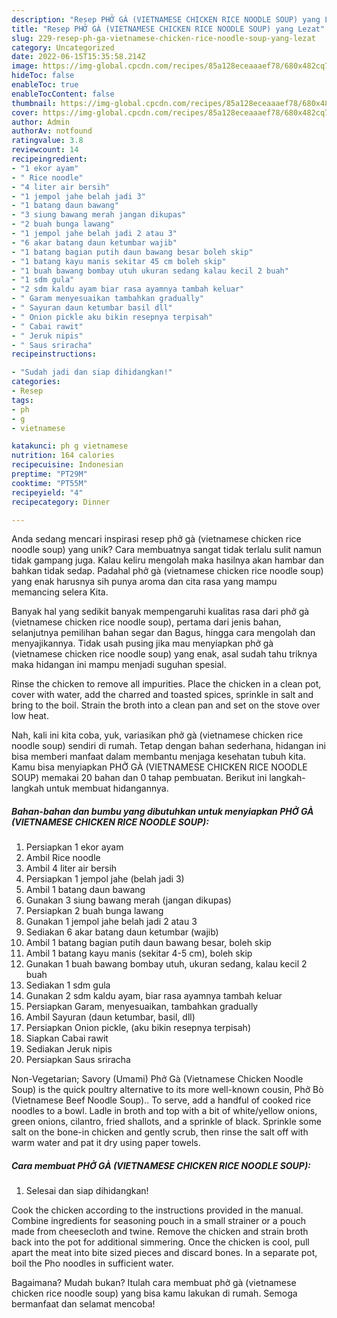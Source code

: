 ```yaml
---
description: "Resep PHỞ GÀ (VIETNAMESE CHICKEN RICE NOODLE SOUP) yang Lezat"
title: "Resep PHỞ GÀ (VIETNAMESE CHICKEN RICE NOODLE SOUP) yang Lezat"
slug: 229-resep-ph-ga-vietnamese-chicken-rice-noodle-soup-yang-lezat
category: Uncategorized
date: 2022-06-15T15:35:58.214Z
image: https://img-global.cpcdn.com/recipes/85a128eceaaaef78/680x482cq70/phở-ga-vietnamese-chicken-rice-noodle-soup-foto-resep-utama.jpg
hideToc: false
enableToc: true
enableTocContent: false
thumbnail: https://img-global.cpcdn.com/recipes/85a128eceaaaef78/680x482cq70/phở-ga-vietnamese-chicken-rice-noodle-soup-foto-resep-utama.jpg
cover: https://img-global.cpcdn.com/recipes/85a128eceaaaef78/680x482cq70/phở-ga-vietnamese-chicken-rice-noodle-soup-foto-resep-utama.jpg
author: Admin
authorAv: notfound
ratingvalue: 3.8
reviewcount: 14
recipeingredient:
- "1 ekor ayam"
- " Rice noodle"
- "4 liter air bersih"
- "1 jempol jahe belah jadi 3"
- "1 batang daun bawang"
- "3 siung bawang merah jangan dikupas"
- "2 buah bunga lawang"
- "1 jempol jahe belah jadi 2 atau 3"
- "6 akar batang daun ketumbar wajib"
- "1 batang bagian putih daun bawang besar boleh skip"
- "1 batang kayu manis sekitar 45 cm boleh skip"
- "1 buah bawang bombay utuh ukuran sedang kalau kecil 2 buah"
- "1 sdm gula"
- "2 sdm kaldu ayam biar rasa ayamnya tambah keluar"
- " Garam menyesuaikan tambahkan gradually"
- " Sayuran daun ketumbar basil dll"
- " Onion pickle aku bikin resepnya terpisah"
- " Cabai rawit"
- " Jeruk nipis"
- " Saus sriracha"
recipeinstructions:

- "Sudah jadi dan siap dihidangkan!"
categories:
- Resep
tags:
- ph
- g
- vietnamese

katakunci: ph g vietnamese 
nutrition: 164 calories
recipecuisine: Indonesian
preptime: "PT29M"
cooktime: "PT55M"
recipeyield: "4"
recipecategory: Dinner

---
```





Anda sedang mencari inspirasi resep phở gà (vietnamese chicken rice noodle soup) yang unik? Cara membuatnya sangat tidak terlalu sulit namun tidak gampang juga. Kalau keliru mengolah maka hasilnya akan hambar dan bahkan tidak sedap. Padahal phở gà (vietnamese chicken rice noodle soup) yang enak harusnya sih punya aroma dan cita rasa yang mampu memancing selera Kita.





Banyak hal yang sedikit banyak mempengaruhi kualitas rasa dari phở gà (vietnamese chicken rice noodle soup), pertama dari jenis bahan, selanjutnya pemilihan bahan segar dan Bagus, hingga cara mengolah dan menyajikannya. Tidak usah pusing jika mau menyiapkan phở gà (vietnamese chicken rice noodle soup) yang enak,      asal sudah tahu triknya maka hidangan ini mampu menjadi suguhan spesial.














Rinse the chicken to remove all impurities. Place the chicken in a clean pot, cover with water, add the charred and toasted spices, sprinkle in salt and bring to the boil. Strain the broth into a clean pan and set on the stove over low heat.






Nah, kali ini kita coba, yuk, variasikan phở gà (vietnamese chicken rice noodle soup) sendiri di rumah. Tetap dengan bahan sederhana, hidangan ini bisa memberi manfaat dalam membantu menjaga kesehatan tubuh kita. Kamu bisa menyiapkan PHỞ GÀ (VIETNAMESE CHICKEN RICE NOODLE SOUP) memakai 20 bahan dan 0 tahap pembuatan. Berikut ini langkah-langkah untuk membuat hidangannya.

<!--inarticleads1-->

##### Bahan-bahan dan bumbu yang dibutuhkan untuk menyiapkan PHỞ GÀ (VIETNAMESE CHICKEN RICE NOODLE SOUP):

1. Persiapkan 1 ekor ayam
1. Ambil  Rice noodle
1. Ambil 4 liter air bersih
1. Persiapkan 1 jempol jahe (belah jadi 3)
1. Ambil 1 batang daun bawang
1. Gunakan 3 siung bawang merah (jangan dikupas)
1. Persiapkan 2 buah bunga lawang
1. Gunakan 1 jempol jahe belah jadi 2 atau 3
1. Sediakan 6 akar batang daun ketumbar (wajib)
1. Ambil 1 batang bagian putih daun bawang besar, boleh skip
1. Ambil 1 batang kayu manis (sekitar 4-5 cm), boleh skip
1. Gunakan 1 buah bawang bombay utuh, ukuran sedang, kalau kecil 2 buah
1. Sediakan 1 sdm gula
1. Gunakan 2 sdm kaldu ayam, biar rasa ayamnya tambah keluar
1. Persiapkan  Garam, menyesuaikan, tambahkan gradually
1. Ambil  Sayuran (daun ketumbar, basil, dll)
1. Persiapkan  Onion pickle, (aku bikin resepnya terpisah)
1. Siapkan  Cabai rawit
1. Sediakan  Jeruk nipis
1. Persiapkan  Saus sriracha


Non-Vegetarian; Savory (Umami) Phở Gà (Vietnamese Chicken Noodle Soup) is the quick poultry alternative to its more well-known cousin, Phở Bò (Vietnamese Beef Noodle Soup).. To serve, add a handful of cooked rice noodles to a bowl. Ladle in broth and top with a bit of white/yellow onions, green onions, cilantro, fried shallots, and a sprinkle of black. Sprinkle some salt on the bone-in chicken and gently scrub, then rinse the salt off with warm water and pat it dry using paper towels. 

<!--inarticleads2-->

##### Cara membuat PHỞ GÀ (VIETNAMESE CHICKEN RICE NOODLE SOUP):


1. Selesai dan siap dihidangkan!

Cook the chicken according to the instructions provided in the manual. Combine ingredients for seasoning pouch in a small strainer or a pouch made from cheesecloth and twine. Remove the chicken and strain broth back into the pot for additional simmering. Once the chicken is cool, pull apart the meat into bite sized pieces and discard bones. In a separate pot, boil the Pho noodles in sufficient water. 

Bagaimana? Mudah bukan? Itulah cara membuat phở gà (vietnamese chicken rice noodle soup) yang bisa kamu lakukan di rumah. Semoga bermanfaat dan selamat mencoba!
